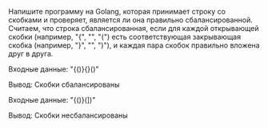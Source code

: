 Напишите программу на Golang, которая принимает строку со скобками и проверяет, является ли она правильно сбалансированной. 
Считаем, что строка сбалансированная, если для каждой открывающей скобки (например, "{", "", "(") есть соответствующая закрывающая скобка (например, "}", "", ")"), и каждая пара скобок правильно вложена друг в друга.

Входные данные:
"{()}{}()"

Вывод:
Скобки сбалансированы

Входные данные:
"{()}(])"

Вывод:
Скобки несбалансированы
